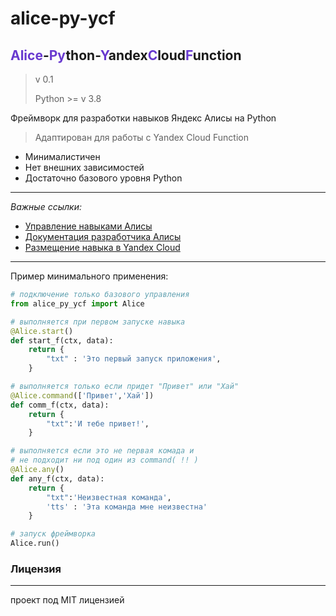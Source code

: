 # alice-py-ycf 
## <font color='#6839CF'>Alice</font>-<font color='#6839CF'>Py</font>thon-<font color='#6839CF'>Y</font>andex<font color='#6839CF'>C</font>loud<font color='#6839CF'>F</font>unction
> v 0.1
>
> Python >= v 3.8
> 

Фреймворк для разработки навыков Яндекс Алисы на Python

> Адаптирован для работы с Yandex Cloud Function
 
- Минималистичен
- Нет внешних зависимостей
- Достаточно базового уровня Python

----
_Важные ссылки:_
- [Управление навыками Алисы](https://dialogs.yandex.ru/developer)
- [Документация разработчика Алисы](https://yandex.ru/dev/dialogs/alice/doc/ru/)
- [Размещение навыка в Yandex Cloud](https://yandex.ru/dev/dialogs/alice/doc/ru/deploy-ycloud-function)
---

Пример минимального применения:
```python
# подключение только базового управления
from alice_py_ycf import Alice

# выполняется при первом запуске навыка
@Alice.start()
def start_f(ctx, data):
    return {
        "txt" : 'Это первый запуск приложения',
    }

# выполняется только если придет "Привет" или "Хай"
@Alice.command(['Привет','Хай'])
def comm_f(ctx, data):
    return {
        "txt":'И тебе привет!',
    }

# выполняется если это не первая комада и 
# не подходит ни под один из command( !! )
@Alice.any()
def any_f(ctx, data):
    return {
        "txt":'Неизвестная команда',
        'tts' : 'Эта команда мне неизвестна'
    }

# запуск фреймворка
Alice.run()
```

### Лицензия
----
проект под MIT лицензией


